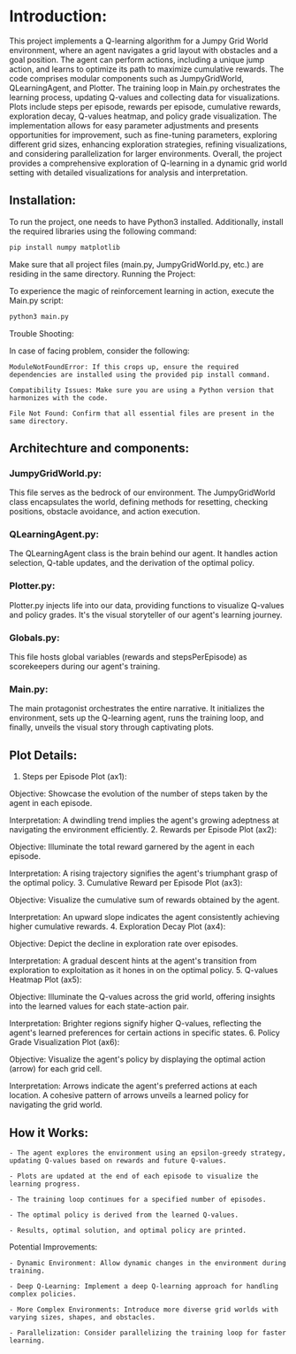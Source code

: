 # Introduction:

This project implements a Q-learning algorithm for a Jumpy Grid World environment, where an agent navigates a grid layout with obstacles and a goal position. The agent can perform actions, including a unique jump action, and learns to optimize its path to maximize cumulative rewards. The code comprises modular components such as JumpyGridWorld, QLearningAgent, and Plotter. The training loop in Main.py orchestrates the learning process, updating Q-values and collecting data for visualizations. Plots include steps per episode, rewards per episode, cumulative rewards, exploration decay, Q-values heatmap, and policy grade visualization. The implementation allows for easy parameter adjustments and presents opportunities for improvement, such as fine-tuning parameters, exploring different grid sizes, enhancing exploration strategies, refining visualizations, and considering parallelization for larger environments. Overall, the project provides a comprehensive exploration of Q-learning in a dynamic grid world setting with detailed visualizations for analysis and interpretation.

## Installation:

To run the project, one needs to have Python3 installed. Additionally, install the required libraries using the following command:

```bash
pip install numpy matplotlib
```

Make sure that all project files (main.py, JumpyGridWorld.py, etc.) are residing in the same directory.
Running the Project:

To experience the magic of reinforcement learning in action, execute the Main.py script:

```bash
python3 main.py
```

Trouble Shooting:

In case of facing problem, consider the following:

    ModuleNotFoundError: If this crops up, ensure the required dependencies are installed using the provided pip install command.

    Compatibility Issues: Make sure you are using a Python version that harmonizes with the code.

    File Not Found: Confirm that all essential files are present in the same directory.

## Architechture and components:
### JumpyGridWorld.py:
This file serves as the bedrock of our environment. The JumpyGridWorld class encapsulates the world, defining methods for resetting, checking positions, obstacle avoidance, and action execution.

### QLearningAgent.py:
The QLearningAgent class is the brain behind our agent. It handles action selection, Q-table updates, and the derivation of the optimal policy.

### Plotter.py:
Plotter.py injects life into our data, providing functions to visualize Q-values and policy grades. It's the visual storyteller of our agent's learning journey.

### Globals.py:
This file hosts global variables (rewards and stepsPerEpisode) as scorekeepers during our agent's training.

### Main.py:
The main protagonist orchestrates the entire narrative. It initializes the environment, sets up the Q-learning agent, runs the training loop, and finally, unveils the visual story through captivating plots.

## Plot Details:
1. Steps per Episode Plot (ax1):

Objective: Showcase the evolution of the number of steps taken by the agent in each episode.

Interpretation: A dwindling trend implies the agent's growing adeptness at navigating the environment efficiently.
2. Rewards per Episode Plot (ax2):

Objective: Illuminate the total reward garnered by the agent in each episode.

Interpretation: A rising trajectory signifies the agent's triumphant grasp of the optimal policy.
3. Cumulative Reward per Episode Plot (ax3):

Objective: Visualize the cumulative sum of rewards obtained by the agent.

Interpretation: An upward slope indicates the agent consistently achieving higher cumulative rewards.
4. Exploration Decay Plot (ax4):

Objective: Depict the decline in exploration rate over episodes.

Interpretation: A gradual descent hints at the agent's transition from exploration to exploitation as it hones in on the optimal policy.
5. Q-values Heatmap Plot (ax5):

Objective: Illuminate the Q-values across the grid world, offering insights into the learned values for each state-action pair.

Interpretation: Brighter regions signify higher Q-values, reflecting the agent's learned preferences for certain actions in specific states.
6. Policy Grade Visualization Plot (ax6):

Objective: Visualize the agent's policy by displaying the optimal action (arrow) for each grid cell.

Interpretation: Arrows indicate the agent's preferred actions at each location. A cohesive pattern of arrows unveils a learned policy for navigating the grid world.

## How it Works:

    - The agent explores the environment using an epsilon-greedy strategy, updating Q-values based on rewards and future Q-values.

    - Plots are updated at the end of each episode to visualize the learning progress.

    - The training loop continues for a specified number of episodes.

    - The optimal policy is derived from the learned Q-values.

    - Results, optimal solution, and optimal policy are printed.

Potential Improvements:

    - Dynamic Environment: Allow dynamic changes in the environment during training.

    - Deep Q-Learning: Implement a deep Q-learning approach for handling complex policies.

    - More Complex Environments: Introduce more diverse grid worlds with varying sizes, shapes, and obstacles.

    - Parallelization: Consider parallelizing the training loop for faster learning.
